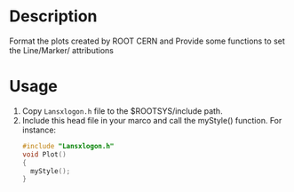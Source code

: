 # Description 
Format the plots created by ROOT CERN and Provide some functions to set the Line/Marker/ attributions
# Usage
1. Copy `Lansxlogon.h` file to the $ROOTSYS/include path.
2. Include this head file in your marco and  call the myStyle() function. For instance:
   ```C++
   #include "Lansxlogon.h"
   void Plot()
   {
     myStyle();
   }
   ```
